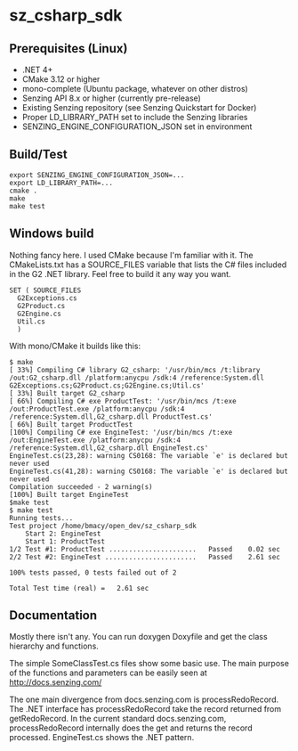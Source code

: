 # sz_csharp_sdk

## Prerequisites (Linux)
* .NET 4+
* CMake 3.12 or higher
* mono-complete (Ubuntu package, whatever on other distros)
* Senzing API 8.x or higher (currently pre-release)
* Existing Senzing repository (see Senzing Quickstart for Docker)
* Proper LD_LIBRARY_PATH set to include the Senzing libraries
* SENZING_ENGINE_CONFIGURATION_JSON set in environment

## Build/Test
```
export SENZING_ENGINE_CONFIGURATION_JSON=...
export LD_LIBRARY_PATH=...
cmake .
make
make test
```

## Windows build
Nothing fancy here.  I used CMake because I'm familiar with it.  The CMakeLists.txt has a SOURCE_FILES variable that lists the C# files included in the G2 .NET library.  Feel free to build it any way you want.
```
SET ( SOURCE_FILES
  G2Exceptions.cs
  G2Product.cs
  G2Engine.cs
  Util.cs
  )
```
With mono/CMake it builds like this:
```
$ make
[ 33%] Compiling C# library G2_csharp: '/usr/bin/mcs /t:library /out:G2_csharp.dll /platform:anycpu /sdk:4 /reference:System.dll G2Exceptions.cs;G2Product.cs;G2Engine.cs;Util.cs'
[ 33%] Built target G2_csharp
[ 66%] Compiling C# exe ProductTest: '/usr/bin/mcs /t:exe /out:ProductTest.exe /platform:anycpu /sdk:4 /reference:System.dll,G2_csharp.dll ProductTest.cs'
[ 66%] Built target ProductTest
[100%] Compiling C# exe EngineTest: '/usr/bin/mcs /t:exe /out:EngineTest.exe /platform:anycpu /sdk:4 /reference:System.dll,G2_csharp.dll EngineTest.cs'
EngineTest.cs(23,28): warning CS0168: The variable `e' is declared but never used
EngineTest.cs(41,28): warning CS0168: The variable `e' is declared but never used
Compilation succeeded - 2 warning(s)
[100%] Built target EngineTest
$make test
$ make test
Running tests...
Test project /home/bmacy/open_dev/sz_csharp_sdk
    Start 2: EngineTest
    Start 1: ProductTest
1/2 Test #1: ProductTest ......................   Passed    0.02 sec
2/2 Test #2: EngineTest .......................   Passed    2.61 sec

100% tests passed, 0 tests failed out of 2

Total Test time (real) =   2.61 sec

```


## Documentation
Mostly there isn't any.  You can run doxygen Doxyfile and get the class hierarchy and functions.

The simple SomeClassTest.cs files show some basic use.  The main purpose of the functions and parameters can be easily seen at http://docs.senzing.com/

The one main divergence from docs.senzing.com is processRedoRecord.  The .NET interface has processRedoRecord take the record returned from getRedoRecord.  In the current standard docs.senzing.com, processRedoRecord internally does the get and returns the record processed.  EngineTest.cs shows the .NET pattern.

